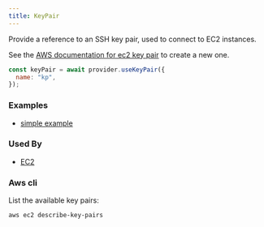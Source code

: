 ```yaml
---
title: KeyPair
---
```


Provide a reference to an SSH key pair, used to connect to EC2 instances.

See the [AWS documentation for ec2 key pair](https://docs.aws.amazon.com/AWSEC2/latest/UserGuide/ec2-key-pairs.html) to create a new one.

```js
const keyPair = await provider.useKeyPair({
  name: "kp",
});
```

### Examples

- [simple example](https://github.com/FredericHeem/grucloud/blob/master/examples/aws/iac.js#L10)

### Used By

- [EC2](./EC2)

### Aws cli

List the available key pairs:

```bash
aws ec2 describe-key-pairs
```

